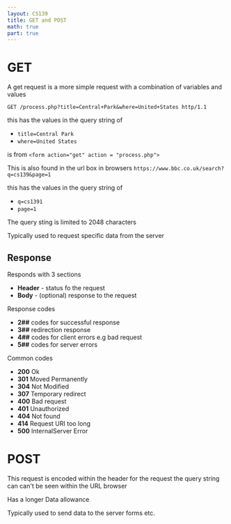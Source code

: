 ```yaml
---
layout: CS139
title: GET and POST
math: true
part: true
---
```

# GET
A get request is a more simple request with a combination of variables and values

`GET /process.php?title=Central+Park&where=United+States http/1.1`

this has the values in the query string of 
* `title=Central Park`
* `where=United States`

is from 
`<form action="get" action = "process.php">`

This is also found in the url box in browsers
`https://www.bbc.co.uk/search?q=cs139&page=1`

this has the values in the query string of 
* `q=cs1391`
* `page=1`

The query sting is limited to 2048 characters

Typically used to request specific data from the server
## Response
Responds with 3 sections
* __Header__ - status fo the request
* __Body__ - (optional) response to the request

Response codes

* __2##__ codes for successful response
* __3##__ redirection response
* __4##__ codes for client errors e.g bad request
* __5##__ codes for server errors

Common codes

* __200__ Ok
* __301__ Moved Permanently
* __304__ Not Modified
* __307__ Temporary redirect
* __400__ Bad request
* __401__ Unauthorized
* __404__ Not found
* __414__ Request URI too long
* __500__ InternalServer Error

# POST
This request is encoded within the header for the request the query string can can't be seen within the URL browser

Has a longer Data allowance

Typically used to send data to the server forms etc.